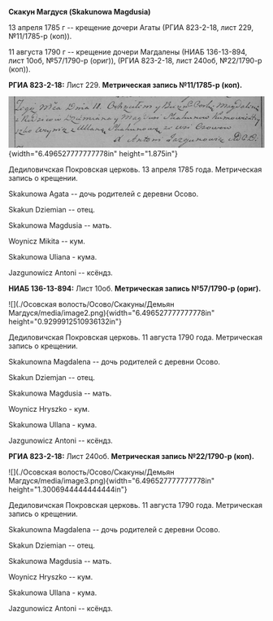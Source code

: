**Скакун Магдуся (Skakunowa Magdusia)**

13 апреля 1785 г -- крещение дочери Агаты (РГИА 823-2-18, лист 229,
№11/1785-р (коп)).

11 августа 1790 г -- крещение дочери Магдалены (НИАБ 136-13-894, лист
10об, №57/1790-р (ориг)), (РГИА 823-2-18, лист 240об, №22/1790-р (коп)).

**РГИА 823-2-18:** Лист 229. **Метрическая запись №11/1785-р (коп).**

![](./media/ac824be1aaa5a2b8165a5f1e7fa6b0da203b4d48.png){width="6.496527777777778in"
height="1.875in"}

Дедиловичская Покровская церковь. 13 апреля 1785 года. Метрическая
запись о крещении.

Skakunowa Agata -- дочь родителей с деревни Осово.

Skakun Dziemian -- отец.

Skakunowa Magdusia -- мать.

Woynicz Mikita -- кум.

Skakunowa Uliana - кума.

Jazgunowicz Antoni -- ксёндз.

**НИАБ 136-13-894:** Лист 10об. **Метрическая запись №57/1790-р
(ориг).**

![](./Осовская волость/Осово/Скакуны/Демьян Магдуся/media/image2.png){width="6.496527777777778in"
height="0.9299912510936132in"}

Дедиловичская Покровская церковь. 11 августа 1790 года. Метрическая
запись о крещении.

Skakunowna Magdalena -- дочь родителей с деревни Осово.

Skakun Dziemjan -- отец.

Skakunowa Magdusia -- мать.

Woynicz Hryszko - кум.

Skakunowa Ullana - кума.

Jazgunowicz Antoni -- ксёндз.

**РГИА 823-2-18:** Лист 240об. **Метрическая запись №22/1790-р (коп).**

![](./Осовская волость/Осово/Скакуны/Демьян Магдуся/media/image3.png){width="6.496527777777778in"
height="1.3006944444444444in"}

Дедиловичская Покровская церковь. 11 августа 1790 года. Метрическая
запись о крещении.

Skakunowna Magdalena -- дочь родителей с деревни Осово.

Skakun Dziemian -- отец.

Skakunowa Magdusia -- мать.

Woynicz Hryszko -- кум.

Skakunowa Ullana - кума.

Jazgunowicz Antoni -- ксёндз.
